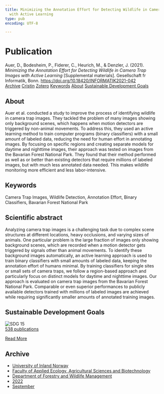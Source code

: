 ```yaml
---
title: Minimizing the Annotation Effort for Detecting Wildlife in Camera Trap Images
  with Active Learning
type: pub
encoding: UTF-8

---
```

<h1>Publication</h1>
<article id="csl-bib-container-NZPZAIXK" class="csl-bib-container">
  <div class="csl-bib-body"> <div class="csl-entry">Auer, D., Bodesheim, P., Fiderer, C., Heurich, M., &#38; Denzler, J. (2021). <i>Minimizing the Annotation Effort for Detecting Wildlife in Camera Trap Images with Active Learning</i> [Supplemental materials]. Gesellschaft fr Informatik, Bonn. <a href="https://doi.org/10.18420/INFORMATIK2021-042">https://doi.org/10.18420/INFORMATIK2021-042</a></div> </div>
  <div class="csl-bib-buttons">
    <a href="#taxonomy-article-NZPZAIXK" alt="archive" class="csl-bib-button">Archive</a>
    <a href="https://app.cristin.no/results/show.jsf?id=2048656" alt="Cristin" class="csl-bib-button">Cristin</a>
    <a href="http://zotero.org/groups/5881554/items/NZPZAIXK" alt="Zotero" class="csl-bib-button">Zotero</a>
    <a href="#keywords-article-NZPZAIXK" alt="keywords" class="csl-bib-button">Keywords</a>
    <a href="#about-article-NZPZAIXK" alt="about_pub" class="csl-bib-button">About</a>
    <a href="#sdg-article-NZPZAIXK" alt="sdg" class="csl-bib-button">Sustainable Development Goals</a>
  </div>
  <div id="csl-bib-meta-container-NZPZAIXK"></div>
</article>
<div id="csl-bib-meta-NZPZAIXK" class="csl-bib-meta">
  <article id="about-article-NZPZAIXK" class="about_pub-article">
    <h1>About</h1>
    Auer et al. conducted a study to improve the process of identifying wildlife in camera trap images. They tackled the problem of many images showing only background scenes, which happens when motion detectors are triggered by non-animal movements. To address this, they used an active learning method to train computer programs (binary classifiers) with a small amount of labeled data, reducing the need for human effort in annotating images. By focusing on specific regions and creating separate models for daytime and nighttime images, their approach was tested on images from the Bavarian Forest National Park. They found that their method performed as well as or better than existing detectors that require millions of labeled images, but with much less annotated data needed. This makes wildlife monitoring more efficient and less labor-intensive.
  </article>
  <article id="keywords-article-NZPZAIXK" class="keywords-article">
    <h1>Keywords</h1>
    Camera Trap Images, Wildlife Detection, Annotation Effort, Binary Classifiers, Bavarian Forest National Park
  </article>
  <article id="abstract-article-NZPZAIXK" class="abstract-article">
    <h1>Scientific abstract</h1>
    Analyzing camera trap images is a challenging task due to complex scene structures at different locations, heavy occlusions, and varying sizes of animals. One particular problem is the large fraction of images only showing background scenes, which are recorded when a motion detector gets triggered by signals other than animal movements. To identify these background images automatically, an active learning approach is used to train binary classifiers with small amounts of labeled data, keeping the annotation effort of humans minimal. By training classifiers for single sites or small sets of camera traps, we follow a region-based approach and particularly focus on distinct models for daytime and nighttime images. Our approach is evaluated on camera trap images from the Bavarian Forest National Park. Comparable or even superior performances to publicly available detectors trained with millions of labeled images are achieved while requiring significantly smaller amounts of annotated training images.
  </article>
  <article id="sdg-article-NZPZAIXK" class="sdg-article">
    <h1>Sustainable Development Goals</h1>
    <div class="sdg-container"><div id="sdg15" class="sdg">
        <img src="{{< params subfolder >}}images/sdg/sdg15_en.png" class="image" alt="SDG 15">
        <div class="sdg-overlay">
          <a href="{{< params subfolder >}}en/archive/?sdg=15#archive" class="sdg-publication-count"><span>538</span> publications</a>
          <p><a href="https://sdgs.un.org/goals/goal15" class="sdg-read-more">Read More</a></p>
        </div>
      </div></div>
  </article>
  <article id="taxonomy-article-NZPZAIXK" class="taxonomy-article">
    <h1>Archive</h1>
    <ul>
      <li><a href="{{< params subfolder >}}en/archive/?key=3DCRN523">University of Inland Norway</a></li>
      <li><a href="{{< params subfolder >}}en/archive/?key=T77LXH6D">Faculty of Applied Ecology, Agricultural Sciences and Biotechnology</a></li>
      <li><a href="{{< params subfolder >}}en/archive/?key=7TRARPE3">Department of Forestry and Wildlife Management</a></li>
      <li><a href="{{< params subfolder >}}en/archive/?key=H9K9UC39">2022</a></li>
      <li><a href="{{< params subfolder >}}en/archive/?key=STM4XRGY">September</a></li>
    </ul>
  </article>
</div>
